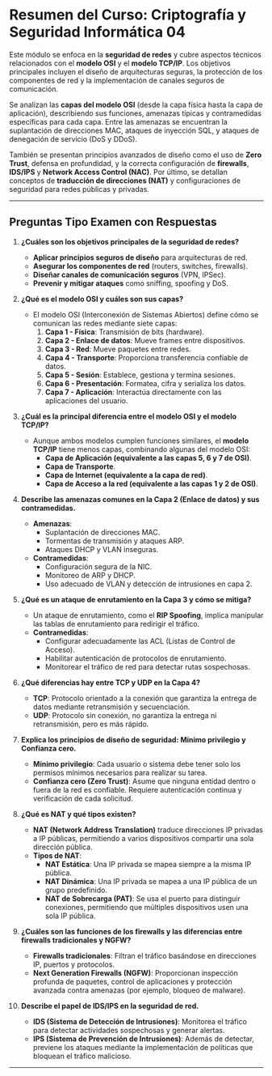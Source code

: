 # Resumen del Curso: Criptografía y Seguridad Informática 04

Este módulo se enfoca en la **seguridad de redes** y cubre aspectos técnicos relacionados con el **modelo OSI** y el **modelo TCP/IP**. Los objetivos principales incluyen el diseño de arquitecturas seguras, la protección de los componentes de red y la implementación de canales seguros de comunicación.

Se analizan las **capas del modelo OSI** (desde la capa física hasta la capa de aplicación), describiendo sus funciones, amenazas típicas y contramedidas específicas para cada capa. Entre las amenazas se encuentran la suplantación de direcciones MAC, ataques de inyección SQL, y ataques de denegación de servicio (DoS y DDoS).

También se presentan principios avanzados de diseño como el uso de **Zero Trust**, defensa en profundidad, y la correcta configuración de **firewalls**, **IDS/IPS** y **Network Access Control (NAC)**. Por último, se detallan conceptos de **traducción de direcciones (NAT)** y configuraciones de seguridad para redes públicas y privadas.

---

## Preguntas Tipo Examen con Respuestas

1. **¿Cuáles son los objetivos principales de la seguridad de redes?**
   - **Aplicar principios seguros de diseño** para arquitecturas de red.
   - **Asegurar los componentes de red** (routers, switches, firewalls).
   - **Diseñar canales de comunicación seguros** (VPN, IPSec).
   - **Prevenir y mitigar ataques** como sniffing, spoofing y DoS.

2. **¿Qué es el modelo OSI y cuáles son sus capas?**
   - El modelo OSI (Interconexión de Sistemas Abiertos) define cómo se comunican las redes mediante siete capas:
     1. **Capa 1 - Física**: Transmisión de bits (hardware).
     2. **Capa 2 - Enlace de datos**: Mueve frames entre dispositivos.
     3. **Capa 3 - Red**: Mueve paquetes entre redes.
     4. **Capa 4 - Transporte**: Proporciona transferencia confiable de datos.
     5. **Capa 5 - Sesión**: Establece, gestiona y termina sesiones.
     6. **Capa 6 - Presentación**: Formatea, cifra y serializa los datos.
     7. **Capa 7 - Aplicación**: Interactúa directamente con las aplicaciones del usuario.

3. **¿Cuál es la principal diferencia entre el modelo OSI y el modelo TCP/IP?**
   - Aunque ambos modelos cumplen funciones similares, el **modelo TCP/IP** tiene menos capas, combinando algunas del modelo OSI:
     - **Capa de Aplicación (equivalente a las capas 5, 6 y 7 de OSI)**.
     - **Capa de Transporte**.
     - **Capa de Internet (equivalente a la capa de red)**.
     - **Capa de Acceso a la red (equivalente a las capas 1 y 2 de OSI)**.

4. **Describe las amenazas comunes en la Capa 2 (Enlace de datos) y sus contramedidas.**
   - **Amenazas**:
     - Suplantación de direcciones MAC.
     - Tormentas de transmisión y ataques ARP.
     - Ataques DHCP y VLAN inseguras.
   - **Contramedidas**:
     - Configuración segura de la NIC.
     - Monitoreo de ARP y DHCP.
     - Uso adecuado de VLAN y detección de intrusiones en capa 2.

5. **¿Qué es un ataque de enrutamiento en la Capa 3 y cómo se mitiga?**
   - Un ataque de enrutamiento, como el **RIP Spoofing**, implica manipular las tablas de enrutamiento para redirigir el tráfico.
   - **Contramedidas**:
     - Configurar adecuadamente las ACL (Listas de Control de Acceso).
     - Habilitar autenticación de protocolos de enrutamiento.
     - Monitorear el tráfico de red para detectar rutas sospechosas.

6. **¿Qué diferencias hay entre TCP y UDP en la Capa 4?**
   - **TCP**: Protocolo orientado a la conexión que garantiza la entrega de datos mediante retransmisión y secuenciación.
   - **UDP**: Protocolo sin conexión, no garantiza la entrega ni retransmisión, pero es más rápido.

7. **Explica los principios de diseño de seguridad: Mínimo privilegio y Confianza cero.**
   - **Mínimo privilegio**: Cada usuario o sistema debe tener solo los permisos mínimos necesarios para realizar su tarea.
   - **Confianza cero (Zero Trust)**: Asume que ninguna entidad dentro o fuera de la red es confiable. Requiere autenticación continua y verificación de cada solicitud.

8. **¿Qué es NAT y qué tipos existen?**
   - **NAT (Network Address Translation)** traduce direcciones IP privadas a IP públicas, permitiendo a varios dispositivos compartir una sola dirección pública.
   - **Tipos de NAT**:
     - **NAT Estática**: Una IP privada se mapea siempre a la misma IP pública.
     - **NAT Dinámica**: Una IP privada se mapea a una IP pública de un grupo predefinido.
     - **NAT de Sobrecarga (PAT)**: Se usa el puerto para distinguir conexiones, permitiendo que múltiples dispositivos usen una sola IP pública.

9. **¿Cuáles son las funciones de los firewalls y las diferencias entre firewalls tradicionales y NGFW?**
   - **Firewalls tradicionales**: Filtran el tráfico basándose en direcciones IP, puertos y protocolos.
   - **Next Generation Firewalls (NGFW)**: Proporcionan inspección profunda de paquetes, control de aplicaciones y protección avanzada contra amenazas (por ejemplo, bloqueo de malware).

10. **Describe el papel de IDS/IPS en la seguridad de red.**
    - **IDS (Sistema de Detección de Intrusiones)**: Monitorea el tráfico para detectar actividades sospechosas y generar alertas.
    - **IPS (Sistema de Prevención de Intrusiones)**: Además de detectar, previene los ataques mediante la implementación de políticas que bloquean el tráfico malicioso.

---

